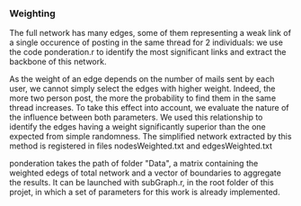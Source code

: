 ### Weighting
The full network has many edges, some of them representing a weak link of a single occurence of posting in the same thread for
2 individuals: we use the code ponderation.r to identify the most significant links and extract the backbone of this network.

As the weight of an edge depends on the number of mails sent by each user, we cannot simply select the edges with higher weight.
Indeed, the more two person post, the more the probability to find them in the same thread increases. To take this effect into account,
we evaluate the nature of the influence between both parameters. We used this relationship to identify the edges having a weight
significantly superior than the one expected from simple randomness.
The simplified network extracted by this method is registered in files nodesWeighted.txt and edgesWeighted.txt

ponderation takes the path of folder "Data", a matrix containing the weighted edegs of total network and a vector of boundaries
to aggregate the results. It can be launched with subGraph.r, in the root folder of this projet, in which a set of parameters for 
this work is already implemented.
